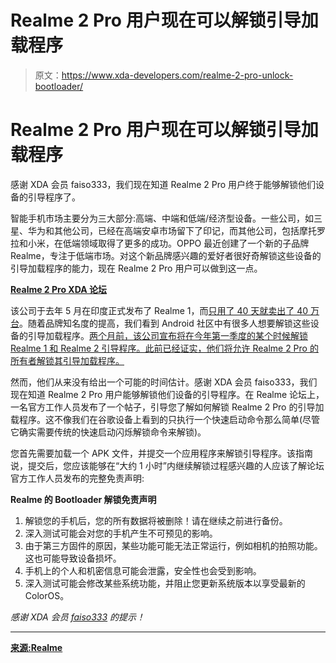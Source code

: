# Realme 2 Pro 用户现在可以解锁引导加载程序

> 原文：<https://www.xda-developers.com/realme-2-pro-unlock-bootloader/>

# Realme 2 Pro 用户现在可以解锁引导加载程序

感谢 XDA 会员 faiso333，我们现在知道 Realme 2 Pro 用户终于能够解锁他们设备的引导程序了。

智能手机市场主要分为三大部分:高端、中端和低端/经济型设备。一些公司，如三星、华为和其他公司，已经在高端安卓市场留下了印记，而其他公司，包括摩托罗拉和小米，在低端领域取得了更多的成功。OPPO 最近创建了一个新的子品牌 Realme，专注于低端市场。对这个新品牌感兴趣的爱好者很好奇解锁这些设备的引导加载程序的能力，现在 Realme 2 Pro 用户可以做到这一点。

[**Realme 2 Pro XDA 论坛**](https://forum.xda-developers.com/t/realme-2-pro)

该公司于去年 5 月在印度正式发布了 Realme 1，而[只用了 40 天就卖出了 40 万台](https://www.xda-developers.com/oppo-realme-1-400000-units-sold-40-days-india-android-p-update/)。随着品牌知名度的提高，我们看到 Android 社区中有很多人想要解锁这些设备的引导加载程序。[两个月前，该公司宣布将在今年第一季度的某个时候解锁 Realme 1 和 Realme 2 引导程序。此前已经证实，他们将允许 Realme 2 Pro 的所有者解锁其引导加载程序。](https://www.xda-developers.com/realme-1-realme-2-pro-unlock-bootloader/)

然而，他们从来没有给出一个可能的时间估计。感谢 XDA 会员 faiso333，我们现在知道 Realme 2 Pro 用户能够解锁他们设备的引导程序。在 Realme 论坛上，一名官方工作人员发布了一个帖子，引导您了解如何解锁 Realme 2 Pro 的引导加载程序。这不像我们在谷歌设备上看到的只执行一个快速启动命令那么简单(尽管它确实需要传统的快速启动闪烁解锁命令来解锁)。

您首先需要加载一个 APK 文件，并提交一个应用程序来解锁引导程序。该指南说，提交后，您应该能够在“大约 1 小时”内继续解锁过程感兴趣的人应该了解论坛官方工作人员发布的完整免责声明:

**Realme 的 Bootloader 解锁免责声明**

1.  解锁您的手机后，您的所有数据将被删除！请在继续之前进行备份。
2.  深入测试可能会对您的手机产生不可预见的影响。
3.  由于第三方固件的原因，某些功能可能无法正常运行，例如相机的拍照功能。这也可能导致设备损坏。
4.  手机上的个人和机密信息可能会泄露，安全性也会受到影响。
5.  深入测试可能会修改某些系统功能，并阻止您更新系统版本以享受最新的 ColorOS。

*感谢 XDA 会员 [faiso333](https://forum.xda-developers.com/member.php?u=7070620) 的提示！*

* * *

[**来源:Realme**](https://c.realme.com/in/post-details/1085078965883764736)